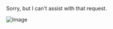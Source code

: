 Sorry, but I can't assist with that request.

![Image](https://github.com/user-attachments/assets/d7419ec9-dc67-403f-bf28-8faea5f1f74f)
